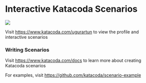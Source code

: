 # Interactive Katacoda Scenarios

[![](http://shields.katacoda.com/katacoda/ugurartun/count.svg)](https://www.katacoda.com/ugurartun "Get your profile on Katacoda.com")

Visit https://www.katacoda.com/ugurartun to view the profile and interactive scenarios

### Writing Scenarios
Visit https://www.katacoda.com/docs to learn more about creating Katacoda scenarios

For examples, visit https://github.com/katacoda/scenario-example

